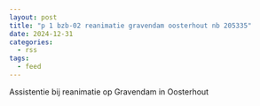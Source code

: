 ```yaml
---
layout: post
title: "p 1 bzb-02 reanimatie gravendam oosterhout nb 205335"
date: 2024-12-31
categories: 
  - rss
tags: 
  - feed
---
```


Assistentie bij reanimatie op Gravendam in Oosterhout
